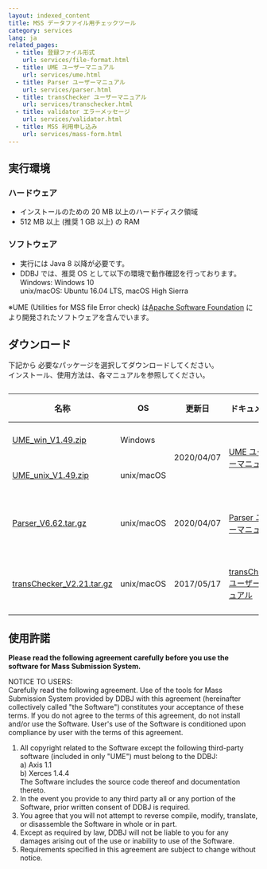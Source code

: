 ```yaml
---
layout: indexed_content
title: MSS データファイル用チェックツール
category: services
lang: ja
related_pages:
  - title: 登録ファイル形式
    url: services/file-format.html
  - title: UME ユーザーマニュアル
    url: services/ume.html
  - title: Parser ユーザーマニュアル
    url: services/parser.html
  - title: transChecker ユーザーマニュアル
    url: services/transchecker.html
  - title: validator エラーメッセージ
    url: services/validator.html
  - title: MSS 利用申し込み
    url: services/mass-form.html
---
```


## 実行環境

### ハードウェア

  - インストールのための 20 MB 以上のハードディスク領域
  - 512 MB 以上 (推奨 1 GB 以上) の RAM

### ソフトウェア

  - 実行には Java 8 以降が必要です。
  - DDBJ では、推奨 OS として以下の環境で動作確認を行っております。  
    Windows: Windows 10  
    unix/macOS: Ubuntu 16.04 LTS, macOS High Sierra

<span class="red">※</span>UME (Utilities for MSS file Error check) は[Apache Software Foundation](//www.apache.org/) により開発されたソフトウェアを含んでいます。

## ダウンロード

下記から 必要なパッケージを選択してダウンロードしてください。  
インストール、使用方法は、各マニュアルを参照してください。

<table>
    <caption></caption> 
    <thead>
      <tr>
      <th>名称</th>
      <th>OS</th>
      <th>更新日</th>
      <th>ドキュメント</th>
      <th>ファイル形式 / 備考</th>
      </tr>
    </thead>
    <tbody>
      <tr>
      <td><a href="ftp://ftp.ddbj.nig.ac.jp/ddbj-cib/MSS/UME_win_V1.49.zip">UME_win_V1.49.zip</a></td>
      <td>Windows</td>
      <td rowspan="2">2020/04/07</td>
      <td rowspan="2"><a href="/ddbj/ume.html">UME ユーザーマニュアル</a></td>
      <td rowspan="2">zip 形式<br>UMEにはParser / transCheckerが付属しています</td>
      </tr>
      <tr>
      <td><a href="ftp://ftp.ddbj.nig.ac.jp/ddbj-cib/MSS/UME_unix_V1.49.zip">UME_unix_V1.49.zip</a></td>
      <td>unix/macOS</td>
      </tr>
      <tr>
      <td><a href="ftp://ftp.ddbj.nig.ac.jp/ddbj-cib/MSS/Parser_V6.62.tar.gz">Parser_V6.62.tar.gz</a></td>
      <td>unix/macOS</td>
      <td>2020/04/07</td>
      <td><a href="/ddbj/parser.html">Parser ユーザーマニュアル</a></td>
      <td>tar (gzipped) 形式<br>UME を使用する場合は不要です。</td>
      </tr>
      <tr>
      <td><a href="ftp://ftp.ddbj.nig.ac.jp/ddbj-cib/MSS/transChecker_V2.21.tar.gz">transChecker_V2.21.tar.gz</a></td>
      <td>unix/macOS</td>
      <td>2017/05/17</td>
      <td><a href="/ddbj/transchecker.html">transChecker ユーザーマニュアル</a></td>
      <td>tar (gzipped) 形式<br>UME を使用する場合は不要です。</td>
      </tr>
    </tbody>
</table>

## 使用許諾

**Please read the following agreement carefully before you use the software for Mass Submission System.**

NOTICE TO USERS:  
Carefully read the following agreement. Use of the tools for Mass Submission System provided by DDBJ with this agreement (hereinafter collectively called "the Software") constitutes your acceptance of these terms. If you do not agree to the terms of this agreement, do not install and/or use the Software. User's use of the Software is conditioned upon compliance by user with the terms of this agreement.

1.  All copyright related to the Software except the following third-party software (included in only "UME") must belong to the DDBJ:  
    a) Axis 1.1  
    b) Xerces 1.4.4  
    The Software includes the source code thereof and documentation thereto.
2.  In the event you provide to any third party all or any portion of the Software, prior written consent of DDBJ is required.
3.  You agree that you will not attempt to reverse compile, modify, translate, or disassemble the Software in whole or in part.
4.  Except as required by law, DDBJ will not be liable to you for any damages arising out of the use or inability to use of the Software.
5.  Requirements specified in this agreement are subject to change without notice.